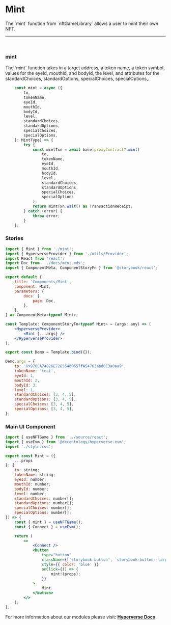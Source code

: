 # Mint

<p> The `mint` function from `nftGameLibrary` allows a user to mint their own NFT. </p>

---

<br>

### mint

<p> The `mint` function takes in a target address, a token name, a token symbol, values for the eyeId, mouthId, and bodyId, the level, and attributes for the standardChoices, standardOptions, specialChoices, specialOptions,. </p>

```jsx
	const mint = async ({
		to,
		tokenName,
		eyeId,
		mouthId,
		bodyId,
		level,
		standardChoices,
		standardOptions,
		specialChoices,
		specialOptions,
	}: MintType) => {
		try {
			const mintTxn = await base.proxyContract?.mint(
				to,
				tokenName,
				eyeId,
				mouthId,
				bodyId,
				level,
				standardChoices,
				standardOptions,
				specialChoices,
				specialOptions
			);
			return mintTxn.wait() as TransactionReceipt;
		} catch (error) {
			throw error;
		}
	};
```

### Stories

```jsx
import { Mint } from './mint';
import { HyperverseProvider } from './utils/Provider';
import React from 'react';
import Doc from '../docs/mint.mdx';
import { ComponentMeta, ComponentStoryFn } from '@storybook/react';

export default {
	title: 'Components/Mint',
	component: Mint,
	parameters: {
		docs: {
			page: Doc,
		},
	},
} as ComponentMeta<typeof Mint>;

const Template: ComponentStoryFn<typeof Mint> = (args: any) => (
	<HyperverseProvider>
		<Mint {...args} />
	</HyperverseProvider>
);

export const Demo = Template.bind({});

Demo.args = {
	to: '0x976EA74026E726554dB657fA54763abd0C3a0aa9',
	tokenName: 'test',
	eyeId: 1,
	mouthId: 2,
	bodyId: 3,
	level: 1,
	standardChoices: [3, 4, 5],
	standardOptions: [3, 4, 5],
	specialChoices: [3, 4, 5],
	specialOptions: [3, 4, 5],
};
```

### Main UI Component

```jsx
import { useNFTGame } from '../source/react';
import { useEvm } from '@decentology/hyperverse-evm';
import './style.css';

export const Mint = ({
	...props
}: {
	to: string;
	tokenName: string;
	eyeId: number;
	mouthId: number;
	bodyId: number;
	level: number;
	standardChoices: number[];
	standardOptions: number[];
	specialChoices: number[];
	specialOptions: number[];
}) => {
	const { mint } = useNFTGame();
	const { Connect } = useEvm();

	return (
		<>
			<Connect />
			<button
				type="button"
				className={['storybook-button', `storybook-button--large`].join(' ')}
				style={{ color: 'blue' }}
				onClick={() => {
					mint!(props);
				}}
			>
				Mint
			</button>
		</>
	);
};
```

For more information about our modules please visit: [**Hyperverse Docs**](docs.hyperverse.dev)
